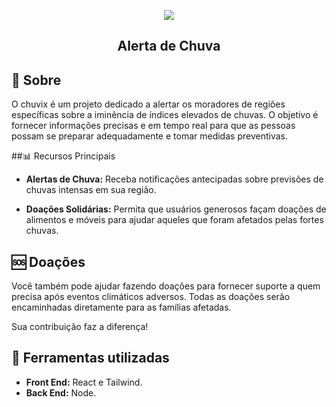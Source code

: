 <p align="center">
  <img src="https://i.imgur.com/L9di9Sw.jpg" />
  <h2 align="center">Alerta de Chuva</h2>
</p>

## 🚨 Sobre

O chuvix é um projeto dedicado a alertar os moradores de regiões específicas sobre a iminência de índices elevados de chuvas. O objetivo é fornecer informações precisas e em tempo real para que as pessoas possam se preparar adequadamente e tomar medidas preventivas.

##📊 Recursos Principais

- **Alertas de Chuva:** Receba notificações antecipadas sobre previsões de chuvas intensas em sua região.
  
- **Doações Solidárias:** Permita que usuários generosos façam doações de alimentos e móveis para ajudar aqueles que foram afetados pelas fortes chuvas.

## 🆘 Doações 

Você também pode ajudar fazendo doações para fornecer suporte a quem precisa após eventos climáticos adversos. Todas as doações serão encaminhadas diretamente para as famílias afetadas.

Sua contribuição faz a diferença!

## 🔨 Ferramentas utilizadas

- **Front End:** React e Tailwind.
- **Back End:**  Node.
